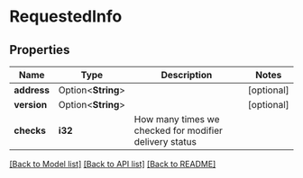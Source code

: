 # RequestedInfo

## Properties

Name | Type | Description | Notes
------------ | ------------- | ------------- | -------------
**address** | Option<**String**> |  | [optional]
**version** | Option<**String**> |  | [optional]
**checks** | **i32** | How many times we checked for modifier delivery status | 

[[Back to Model list]](../README.md#documentation-for-models) [[Back to API list]](../README.md#documentation-for-api-endpoints) [[Back to README]](../README.md)


